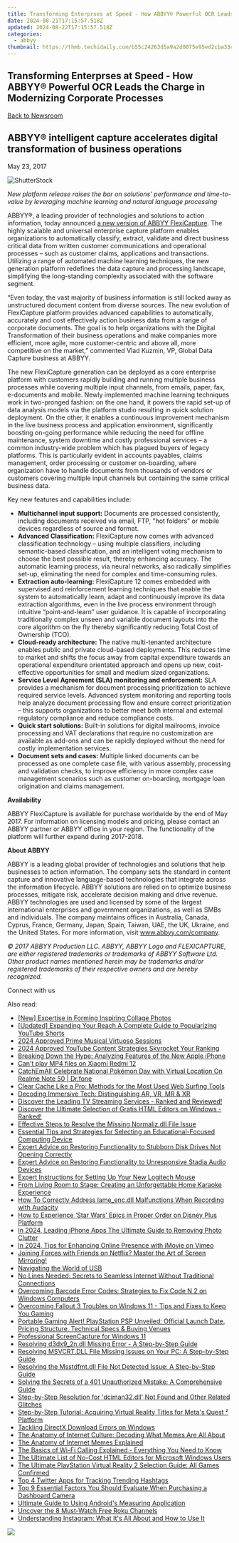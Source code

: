 ```yaml
---
title: Transforming Enterprses at Speed - How ABBYY® Powerful OCR Leads the Charge in Modernizing Corporate Processes
date: 2024-08-21T17:15:57.518Z
updated: 2024-08-22T17:15:57.518Z
categories:
  - abbyy
thumbnail: https://thmb.techidaily.com/b55c24263d5a9a2d0075e95ed2cba33cc134d0a45b0aad772e33e1d818e77a97.jpg
---
```


## Transforming Enterprses at Speed - How ABBYY® Powerful OCR Leads the Charge in Modernizing Corporate Processes

[Back to Newsroom](https://tools.techidaily.com/abbyy/products/)

## ABBYY® intelligent capture accelerates digital transformation of business operations

May 23, 2017

![ShutterStock](https://content.abbyy.com/-/media/project/abbyy/abbyy/branchtemplates/shutterstock_1272462163_1296-x-729.jpg?h=729&iar=0&w=1296)

_New platform release raises the bar on solutions’ performance and time-to-value by leveraging machine learning and natural language processing_ 

ABBYY®, a leading provider of technologies and solutions to action information, today announced [a new version of ABBYY FlexiCapture](https://tools.techidaily.com/abbyy/products/). The highly scalable and universal enterprise capture platform enables organizations to automatically classify, extract, validate and direct business critical data from written customer communications and operational processes – such as customer claims, applications and transactions. Utilizing a range of automated machine learning techniques, the new generation platform redefines the data capture and processing landscape, simplifying the long-standing complexity associated with the software segment.

“Even today, the vast majority of business information is still locked away as unstructured document content from diverse sources. The new evolution of FlexiCapture platform provides advanced capabilities to automatically, accurately and cost effectively action business data from a range of corporate documents. The goal is to help organizations with the Digital Transformation of their business operations and make companies more efficient, more agile, more customer-centric and above all, more competitive on the market,” commented Vlad Kuzmin, VP, Global Data Capture business at ABBYY.

The new FlexiCapture generation can be deployed as a core enterprise platform with customers rapidly building and running multiple business processes while covering multiple input channels, from emails, paper, fax, e-documents and mobile. Newly implemented machine learning techniques work in two-pronged fashion: on the one hand, it powers the rapid set-up of data analysis models via the platform studio resulting in quick solution deployment. On the other, it enables a continuous improvement mechanism in the live business process and application environment, significantly boosting on-going performance while reducing the need for offline maintenance, system downtime and costly professional services – a common industry-wide problem which has plagued buyers of legacy platforms. This is particularly evident in accounts payables, claims management, order processing or customer on-boarding, where organization have to handle documents from thousands of vendors or customers covering multiple input channels but containing the same critical business data.

Key new features and capabilities include:

* **Multichannel input support:** Documents are processed consistently, including documents received via email, FTP, "hot folders" or mobile devices regardless of source and format.
* **Advanced Classification:** FlexiCapture now comes with advanced classification technology – using multiple classifiers, including semantic-based classification, and an intelligent voting mechanism to choose the best possible result, thereby enhancing accuracy. The automatic learning process, via neural networks, also radically simplifies set-up, eliminating the need for complex and time-consuming rules.
* **Extraction auto-learning:** FlexiCapture 12 comes embedded with supervised and reinforcement learning techniques that enable the system to automatically learn, adapt and continuously improve its data extraction algorithms, even in the live process environment through intuitive “point-and-learn” user guidance. It is capable of incorporating traditionally complex unseen and variable document layouts into the core algorithm on the fly thereby significantly reducing Total Cost of Ownership (TCO).
* **Cloud-ready architecture:** The native multi-tenanted architecture enables public and private cloud-based deployments. This reduces time to market and shifts the focus away from capital expenditure towards an operational expenditure orientated approach and opens up new, cost-effective opportunities for small and medium sized organizations.
* **Service Level Agreement (SLA) monitoring and enforcement:** SLA provides a mechanism for document processing prioritization to achieve required service levels. Advanced system monitoring and reporting tools help analyze document processing flow and ensure correct prioritization – this supports organizations to better meet both internal and external regulatory compliance and reduce compliance costs.
* **Quick start solutions:** Built-in solutions for digital mailrooms, invoice processing and VAT declarations that require no customization are available as add-ons and can be rapidly deployed without the need for costly implementation services.
* **Document sets and cases:** Multiple linked documents can be processed as one complete case file, with various assembly, processing and validation checks, to improve efficiency in more complex case management scenarios such as customer on-boarding, mortgage loan origination and claims management.

**Availability**

ABBYY FlexiCapture is available for purchase worldwide by the end of May 2017\. For information on licensing models and pricing, please contact an ABBYY partner or ABBYY office in your region. The functionality of the platform will further expand during 2017-2018.

**About ABBYY**

ABBYY is a leading global provider of technologies and solutions that help businesses to action information. The company sets the standard in content capture and innovative language-based technologies that integrate across the information lifecycle. ABBYY solutions are relied on to optimize business processes, mitigate risk, accelerate decision making and drive revenue. ABBYY technologies are used and licensed by some of the largest international enterprises and government organizations, as well as SMBs and individuals. The company maintains offices in Australia, Canada, Cyprus, France, Germany, Japan, Spain, Taiwan, UAE, the UK, Ukraine, and the United States. For more information, visit www.abbyy.com/company.

_© 2017 ABBYY Production LLC. ABBYY, ABBYY Logo and FLEXICAPTURE, are either registered trademarks or trademarks of ABBYY Software Ltd. Other product names mentioned herein may be trademarks and/or registered trademarks of their respective owners and are hereby recognized._

Connect with us

<ins class="adsbygoogle"
     style="display:block"
     data-ad-format="autorelaxed"
     data-ad-client="ca-pub-7571918770474297"
     data-ad-slot="1223367746"></ins>



<ins class="adsbygoogle"
     style="display:block"
     data-ad-client="ca-pub-7571918770474297"
     data-ad-slot="8358498916"
     data-ad-format="auto"
     data-full-width-responsive="true"></ins>

<span class="atpl-alsoreadstyle">Also read:</span>
<div><ul>
<li><a href="https://some-techniques.techidaily.com/new-expertise-in-forming-inspiring-collage-photos/"><u>[New] Expertise in Forming Inspiring Collage Photos</u></a></li>
<li><a href="https://facebook-record-videos.techidaily.com/updated-expanding-your-reach-a-complete-guide-to-popularizing-youtube-shorts/"><u>[Updated] Expanding Your Reach  A Complete Guide to Popularizing YouTube Shorts</u></a></li>
<li><a href="https://extra-skills.techidaily.com/2024-approved-prime-musical-virtuoso-sessions/"><u>2024 Approved  Prime Musical Virtuoso Sessions</u></a></li>
<li><a href="https://facebook-video-share.techidaily.com/2024-approved-youtube-content-strategies-skyrocket-your-ranking/"><u>2024 Approved  YouTube Content Strategies  Skyrocket Your Ranking</u></a></li>
<li><a href="https://techtrends.techidaily.com/breaking-down-the-hype-analyzing-features-of-the-new-apple-iphone/"><u>Breaking Down the Hype: Analyzing Features of the New Apple iPhone</u></a></li>
<li><a href="https://phone-solutions.techidaily.com/can-t-play-mp4-files-on-xiaomi-redmi-12-by-aiseesoft-video-converter-play-mp4-on-android/"><u>Can't play MP4 files on Xiaomi Redmi 12</u></a></li>
<li><a href="https://pokemon-go-android.techidaily.com/catchemall-celebrate-national-pokemon-day-with-virtual-location-on-realme-note-50-drfone-by-drfone-virtual-android/"><u>CatchEmAll Celebrate National Pokémon Day with Virtual Location On Realme Note 50 | Dr.fone</u></a></li>
<li><a href="https://techtrends.techidaily.com/clear-cache-like-a-pro-methods-for-the-most-used-web-surfing-tools/"><u>Clear Cache Like a Pro: Methods for the Most Used Web Surfing Tools</u></a></li>
<li><a href="https://techtrends.techidaily.com/decoding-immersive-tech-distinguishing-ar-vr-mr-and-xr/"><u>Decoding Immersive Tech: Distinguishing AR, VR, MR & XR</u></a></li>
<li><a href="https://techtrends.techidaily.com/discover-the-leading-tv-streaming-services-ranked-and-reviewed/"><u>Discover the Leading TV Streaming Services - Ranked and Reviewed!</u></a></li>
<li><a href="https://techtrends.techidaily.com/discover-the-ultimate-selection-of-gratis-html-editors-on-windows-ranked/"><u>Discover the Ultimate Selection of Gratis HTML Editors on Windows - Ranked!</u></a></li>
<li><a href="https://techtrends.techidaily.com/effective-steps-to-resolve-the-missing-normalizdll-file-issue/"><u>Effective Steps to Resolve the Missing Normaliz.dll File Issue</u></a></li>
<li><a href="https://techtrends.techidaily.com/essential-tips-and-strategies-for-selecting-an-educational-focused-computing-device/"><u>Essential Tips and Strategies for Selecting an Educational-Focused Computing Device</u></a></li>
<li><a href="https://techtrends.techidaily.com/expert-advice-on-restoring-functionality-to-stubborn-disk-drives-not-opening-correctly/"><u>Expert Advice on Restoring Functionality to Stubborn Disk Drives Not Opening Correctly</u></a></li>
<li><a href="https://techtrends.techidaily.com/expert-advice-on-restoring-functionality-to-unresponsive-stadia-audio-devices/"><u>Expert Advice on Restoring Functionality to Unresponsive Stadia Audio Devices</u></a></li>
<li><a href="https://techtrends.techidaily.com/expert-instructions-for-setting-up-your-new-logitech-mouse/"><u>Expert Instructions for Setting Up Your New Logitech Mouse</u></a></li>
<li><a href="https://techtrends.techidaily.com/from-living-room-to-stage-creating-an-unforgettable-home-karaoke-experience/"><u>From Living Room to Stage: Creating an Unforgettable Home Karaoke Experience</u></a></li>
<li><a href="https://techtrends.techidaily.com/how-to-correctly-address-lameencdll-malfunctions-when-recording-with-audacity/"><u>How To Correctly Address lame_enc.dll Malfunctions When Recording with Audacity</u></a></li>
<li><a href="https://techtrends.techidaily.com/how-to-experience-star-wars-epics-in-proper-order-on-disney-plus-platform/"><u>How to Experience ‘Star Wars’ Epics in Proper Order on Disney Plus Platform</u></a></li>
<li><a href="https://extra-approaches.techidaily.com/in-2024-leading-iphone-apps-the-ultimate-guide-to-removing-photo-clutter/"><u>In 2024, Leading iPhone Apps  The Ultimate Guide to Removing Photo Clutter</u></a></li>
<li><a href="https://vimeo-videos.techidaily.com/in-2024-tips-for-enhancing-online-presence-with-imovie-on-vimeo/"><u>In 2024, Tips for Enhancing Online Presence with iMovie on Vimeo</u></a></li>
<li><a href="https://techtrends.techidaily.com/joining-forces-with-friends-on-netflix-master-the-art-of-screen-mirroring/"><u>Joining Forces with Friends on Netflix? Master the Art of Screen Mirroring!</u></a></li>
<li><a href="https://techtrends.techidaily.com/navigating-the-world-of-usb/"><u>Navigating the World of USB</u></a></li>
<li><a href="https://techtrends.techidaily.com/no-lines-needed-secrets-to-seamless-internet-without-traditional-connections/"><u>No Lines Needed: Secrets to Seamless Internet Without Traditional Connections</u></a></li>
<li><a href="https://techtrends.techidaily.com/overcoming-barcode-error-codes-strategies-to-fix-code-n-2-on-windows-computers/"><u>Overcoming Barcode Error Codes: Strategies to Fix Code N 2 on Windows Computers</u></a></li>
<li><a href="https://win-answers.techidaily.com/overcoming-fallout-3-troubles-on-windows-11-tips-and-fixes-to-keep-you-gaming/"><u>Overcoming Fallout 3 Troubles on Windows 11 - Tips and Fixes to Keep You Gaming</u></a></li>
<li><a href="https://techtrends.techidaily.com/portable-gaming-alert-playstation-psp-unveiled-official-launch-date-pricing-structure-technical-specs-and-buying-venues/"><u>Portable Gaming Alert! PlayStation PSP Unveiled: Official Launch Date, Pricing Structure, Technical Specs & Buying Venues</u></a></li>
<li><a href="https://video-screen-grab.techidaily.com/professional-screencapture-for-windows-11/"><u>Professional ScreenCapture for Windows 11</u></a></li>
<li><a href="https://techtrends.techidaily.com/resolving-d3dx92ndll-missing-error-a-step-by-step-guide/"><u>Resolving d3dx9_2n.dll Missing Error - A Step-by-Step Guide</u></a></li>
<li><a href="https://techtrends.techidaily.com/resolving-msvcrtdll-file-missing-issues-on-your-pc-a-step-by-step-guide/"><u>Resolving MSVCRT.DLL File Missing Issues on Your PC: A Step-by-Step Guide</u></a></li>
<li><a href="https://techtrends.techidaily.com/resolving-the-msstdfmtdll-file-not-detected-issue-a-step-by-step-guide/"><u>Resolving the Msstdfmt.dll File Not Detected Issue: A Step-by-Step Guide</u></a></li>
<li><a href="https://techtrends.techidaily.com/solving-the-secrets-of-a-401-unauthorized-mistake-a-comprehensive-guide/"><u>Solving the Secrets of a 401 Unauthorized Mistake: A Comprehensive Guide</u></a></li>
<li><a href="https://techtrends.techidaily.com/step-by-step-resolution-for-dciman32dll-not-found-and-other-related-glitches/"><u>Step-by-Step Resolution for 'dciman32.dll' Not Found and Other Related Glitches</u></a></li>
<li><a href="https://techtrends.techidaily.com/step-by-step-tutorial-acquiring-virtual-reality-titles-for-metas-quest-platform/"><u>Step-by-Step Tutorial: Acquiring Virtual Reality Titles for Meta's Quest ² Platform</u></a></li>
<li><a href="https://win11-tips.techidaily.com/tackling-directx-download-errors-on-windows/"><u>Tackling DirectX Download Errors on Windows</u></a></li>
<li><a href="https://techtrends.techidaily.com/the-anatomy-of-internet-culture-decoding-what-memes-are-all-about/"><u>The Anatomy of Internet Culture: Decoding What Memes Are All About</u></a></li>
<li><a href="https://techtrends.techidaily.com/the-anatomy-of-internet-memes-explained/"><u>The Anatomy of Internet Memes Explained</u></a></li>
<li><a href="https://techtrends.techidaily.com/the-basics-of-wi-fi-calling-explained-everything-you-need-to-know/"><u>The Basics of Wi-Fi Calling Explained - Everything You Need to Know</u></a></li>
<li><a href="https://techtrends.techidaily.com/the-ultimate-list-of-no-cost-html-editors-for-microsoft-windows-users/"><u>The Ultimate List of No-Cost HTML Editors for Microsoft Windows Users</u></a></li>
<li><a href="https://techtrends.techidaily.com/the-ultimate-playstation-virtual-reality-2-selection-guide-all-games-confirmed/"><u>The Ultimate PlayStation Virtual Reality 2 Selection Guide: All Games Confirmed</u></a></li>
<li><a href="https://techtrends.techidaily.com/top-4-twitter-apps-for-tracking-trending-hashtags/"><u>Top 4 Twitter Apps for Tracking Trending Hashtags</u></a></li>
<li><a href="https://techtrends.techidaily.com/top-9-essential-factors-you-should-evaluate-when-purchasing-a-dashboard-camera/"><u>Top 9 Essential Factors You Should Evaluate When Purchasing a Dashboard Camera</u></a></li>
<li><a href="https://techtrends.techidaily.com/ultimate-guide-to-using-androids-measuring-application/"><u>Ultimate Guide to Using Android's Measuring Application</u></a></li>
<li><a href="https://techtrends.techidaily.com/uncover-the-8-must-watch-free-roku-channels/"><u>Uncover the 8 Must-Watch Free Roku Channels</u></a></li>
<li><a href="https://techtrends.techidaily.com/understanding-instagram-what-its-all-about-and-how-to-use-it/"><u>Understanding Instagram: What It's All About and How to Use It</u></a></li>
</ul></div>

<!-- affiliate ads begin -->
<a href="https://shop.manycam.com/order/checkout.php?PRODS=17729331&QTY=1&AFFILIATE=108875&CART=1"><img src="https://secure.avangate.com/images/merchant/8230bea7d54bcdf99cdfe85cb07313d5/mcaffbanner600x500.png" border="0"></a>
<!-- affiliate ads end -->